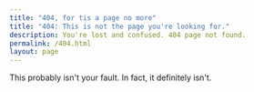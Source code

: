 ```yaml
---
title: "404, for tis a page no more"
title: "404: This is not the page you're looking for."
description: You're lost and confused. 404 page not found.
permalink: /404.html
layout: page
---
```


This probably isn't your fault. In fact, it definitely isn't.

<script markdown="0" defer="defer>
  ga('send', 'event', '404', 'display', 'From 404', '{{ page.url }}');
</script>